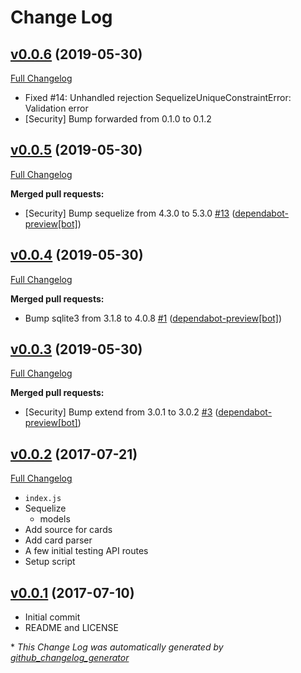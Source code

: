# Change Log

## [v0.0.6](https://github.com/goodevilgenius/cards-with-frenemies/tree/v0.0.6) (2019-05-30)
[Full Changelog](https://github.com/goodevilgenius/cards-with-frenemies/compare/v0.0.5...v0.0.6)

- Fixed #14: Unhandled rejection SequelizeUniqueConstraintError: Validation error
- [Security] Bump forwarded from 0.1.0 to 0.1.2

## [v0.0.5](https://github.com/goodevilgenius/cards-with-frenemies/tree/v0.0.5) (2019-05-30)
[Full Changelog](https://github.com/goodevilgenius/cards-with-frenemies/compare/v0.0.4...v0.0.5)

**Merged pull requests:**

- \[Security\] Bump sequelize from 4.3.0 to 5.3.0 [\#13](https://github.com/goodevilgenius/cards-with-frenemies/pull/13) ([dependabot-preview[bot]](https://github.com/apps/dependabot-preview))

## [v0.0.4](https://github.com/goodevilgenius/cards-with-frenemies/tree/v0.0.4) (2019-05-30)
[Full Changelog](https://github.com/goodevilgenius/cards-with-frenemies/compare/v0.0.3...v0.0.4)

**Merged pull requests:**

- Bump sqlite3 from 3.1.8 to 4.0.8 [\#1](https://github.com/goodevilgenius/cards-with-frenemies/pull/1) ([dependabot-preview[bot]](https://github.com/apps/dependabot-preview))

## [v0.0.3](https://github.com/goodevilgenius/cards-with-frenemies/tree/v0.0.3) (2019-05-30)
[Full Changelog](https://github.com/goodevilgenius/cards-with-frenemies/compare/v0.0.2...v0.0.3)

**Merged pull requests:**

- \[Security\] Bump extend from 3.0.1 to 3.0.2 [\#3](https://github.com/goodevilgenius/cards-with-frenemies/pull/3) ([dependabot-preview[bot]](https://github.com/apps/dependabot-preview))

## [v0.0.2](https://github.com/goodevilgenius/cards-with-frenemies/tree/v0.0.2) (2017-07-21)
[Full Changelog](https://github.com/goodevilgenius/cards-with-frenemies/compare/v0.0.1...v0.0.2)

* `index.js`
* Sequelize
  - models
* Add source for cards
* Add card parser
* A few initial testing API routes
* Setup script

## [v0.0.1](https://github.com/goodevilgenius/cards-with-frenemies/tree/v0.0.1) (2017-07-10)

* Initial commit
* README and LICENSE

\* *This Change Log was automatically generated by [github_changelog_generator](https://github.com/skywinder/Github-Changelog-Generator)*
